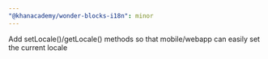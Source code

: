 ```yaml
---
"@khanacademy/wonder-blocks-i18n": minor
---
```


Add setLocale()/getLocale() methods so that mobile/webapp can easily set the current locale
